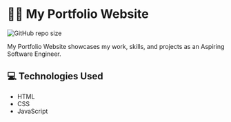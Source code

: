 # :man_technologist: My Portfolio Website

![GitHub repo size](https://img.shields.io/github/repo-size/JanWilliamHaug/NewPortfolioWebsite?style=flat-square)

My Portfolio Website showcases my work, skills, and projects as an Aspiring Software Engineer.


## :computer:  Technologies Used

- HTML
- CSS
- JavaScript


